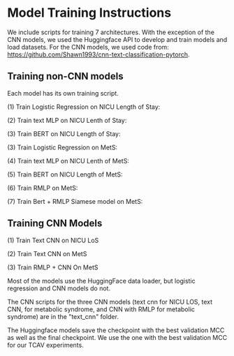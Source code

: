 # Model Training Instructions
We include scripts for training 7 architectures. With the exception of the CNN models, we used the Huggingface API to develop and train models and load datasets.
For the CNN models, we used code from: https://github.com/Shawn1993/cnn-text-classification-pytorch.

## Training non-CNN models
Each model has its own training script. 

(1) Train Logistic Regression on NICU Length of Stay:

(2) Train text MLP on NICU Lenth of Stay: 

(3) Train BERT on NICU Length of Stay:

(3) Train Logistic Regression on MetS:

(4) Train text MLP on NICU Lenth of MetS: 

(5) Train BERT on NICU Length of MetS:

(6) Train RMLP on MetS:

(7) Train Bert  + RMLP Siamese model on MetS:

## Training CNN Models

(1) Train Text CNN on NICU LoS

(2) Train Text CNN on MetS

(3) Train RMLP + CNN On MetS

Most of the models use the HuggingFace data loader, but logistic regression and CNN models do not. 


The CNN scripts for the three CNN models (text cnn for NICU LOS, text CNN, for metabolic syndrome, and CNN with RMLP for metabolic syndrome) are in the "text_cnn" folder.

The Huggingface models save the checkpoint with the best validation MCC as well as the final checkpoint. We use the one with the best validation MCC for our TCAV experiments.
